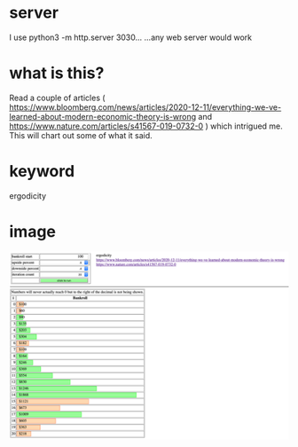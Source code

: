# server
I use python3 -m http.server 3030...   ...any web server would work 

# what is this? 
Read a couple of articles ( https://www.bloomberg.com/news/articles/2020-12-11/everything-we-ve-learned-about-modern-economic-theory-is-wrong and 
https://www.nature.com/articles/s41567-019-0732-0 ) which intrigued me. This will chart out some of what it said. 

# keyword
ergodicity

# image
![Alt text](run_of_10.png?raw=true "Run of ten")
